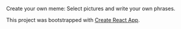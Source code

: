 Create your own meme:
Select pictures and write your own phrases.



This project was bootstrapped with [Create React App](https://github.com/facebook/create-react-app).

